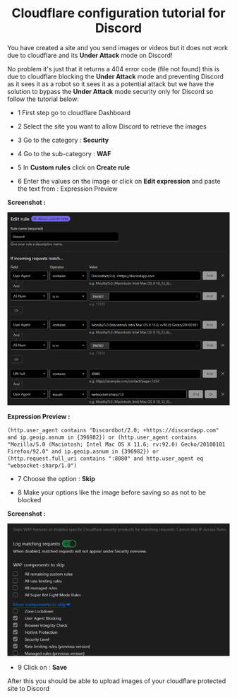 <h1 align="center">
  <br>
    Cloudflare configuration tutorial for Discord
  <br>
</h1>

You have created a site and you send images or videos but it does not work due to cloudflare and its **Under Attack** mode on Discord!

No problem it's just that it returns a 404 error code (file not found) this is due to cloudflare blocking the **Under Attack** mode and preventing Discord as it sees it as a robot so it sees it as a potential attack but we have the solution to bypass the **Under Attack** mode security only for Discord so follow the tutorial below:

- 1 First step go to cloudflare Dashboard

- 2 Select the site you want to allow Discord to retrieve the images

- 3 Go to the category : **Security**

- 4 Go to the sub-category : **WAF**

- 5 In **Custom rules** click on **Create rule**

- 6 Enter the values on the image or click on **Edit expression** and paste the text from : Expression Preview

**Screenshot :**

<p align="center">
  <img src="https://raw.githubusercontent.com/Link0Darck/cloudflare/main/Img/Value.png"></a>
</p>

**Expression Preview :**

```
(http.user_agent contains "Discordbot/2.0; +https://discordapp.com" and ip.geoip.asnum in {396982}) or (http.user_agent contains "Mozilla/5.0 (Macintosh; Intel Mac OS X 11.6; rv:92.0) Gecko/20100101 Firefox/92.0" and ip.geoip.asnum in {396982}) or (http.request.full_uri contains ":8080" and http.user_agent eq "websocket-sharp/1.0")
```

- 7 Choose the option : **Skip**

- 8 Make your options like the image before saving so as not to be blocked

**Screenshot :**

<p align="center">
  <img src="https://raw.githubusercontent.com/Link0Darck/cloudflare/main/Img/cloudflare2.png"></a>
</p>

- 9 Click on : **Save**

After this you should be able to upload images of your cloudflare protected site to Discord
